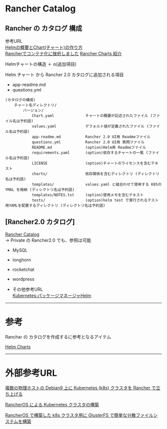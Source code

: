 # Rancher Catalog

## Rancher の カタログ 構成

参考URL  
[Helmの概要とChart(チャート)の作り方](https://qiita.com/thinksphere/items/5f3e918015cf4e63a0bc)  
[Rancherでコンテナ化に挫折しました](https://texta.pixta.jp/entry/2018/10/31/120000)
[Rancher Charts 紹介](https://qiita.com/ynott/items/4df239022f43fac67590)

Helmチャートの構造 ＋ α(追加項目)

Helm チャート から Rancher 2.0 カタログに追加される項目  
* app-readme.md
* questions.yml

``` ディレクトリ構造
(カタログの構成)
    チャート名ディレクトリ/
        バージョン/
            Chart.yaml              チャートの概要が記述されたファイル (ファイル名は予約語)
            values.yaml             デフォルト値が定義されたファイル (ファイル名は予約語)
            app-readme.md           Rancher 2.0 UI用 Readmeファイル
            questions.yml           Rancher 2.0 UI用 質問ファイル
            README.md               (option)Helm用 Readmeファイル
            requirements.yaml       (option)依存するチャートの一覧 (ファイル名は予約語)
            LICENSE                 (option)チャートのライセンスを含むテキスト
            charts/                 依存関係を含むディレクトリ (ディレクトリ名は予約語)
            templates/              values.yaml と組合わせて使用する K8SのYMAL を格納 (ディレクトリ名は予約語)
            templates/NOTES.txt     (option)使用メモを含むテキスト
            tests/                  (option)helm test で実行されるテスト用YAMLを配置するディレクトリ (ディレクトリ名は予約語)
```

## [Rancher2.0 カタログ]

[Rancher Catalog](https://github.com/rancher/charts)  
→ Private の Rancher2.0 でも、参照は可能

* MySQL

* longhorn

* rocketchat

* wordpress  

* その他参考URL  
[Kubernetes:パッケージマネージャHelm](https://qiita.com/tkusumi/items/12857780d8c8463f9b9c)

---
# 参考

Ranchar の カタログを作成するに参考となるアイテム

[Helm Charts](readme/helmchart/helmchart.md)

---
# 外部参考URL
[複数の物理ホストの Debian9 上に Kubernetes (k8s) クラスタを Rancher で立ち上げる](https://www.qoosky.io/techs/1cc644b7b0)

[RancherOS による Kubernetes クラスタの構築](https://www.qoosky.io/techs/43c7e5a787)

[RancherOS で構築した k8s クラスタ用に GlusterFS で簡単な分散ファイルシステムを構築](https://www.qoosky.io/techs/729dd1060f)
